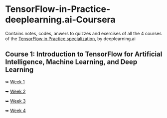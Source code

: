 # TensorFlow-in-Practice-deeplearning.ai-Coursera
Contains notes, codes, anwers to quizzes and exercises of all the 4 courses of the [TensorFlow in Practice specialization](https://www.coursera.org/specializations/tensorflow-in-practice?), by deeplearning.ai

## Course 1: Introduction to TensorFlow for Artificial Intelligence, Machine Learning, and Deep Learning

➥ [Week 1][1]

➥ [Week 2][2]

➥ [Week 3][3]

➥ [Week 4][4]

[1]: https://github.com/Anacoder1/TensorFlow-in-Practice-deeplearning.ai-Coursera/tree/master/Course%201%20-%20Introduction%20to%20TensorFlow%20for%20AI%2C%20ML%20and%20DL/Week%201
[2]: https://github.com/Anacoder1/TensorFlow-in-Practice-deeplearning.ai-Coursera/tree/master/Course%201%20-%20Introduction%20to%20TensorFlow%20for%20AI%2C%20ML%20and%20DL/Week%202
[3]: https://github.com/Anacoder1/TensorFlow-in-Practice-deeplearning.ai-Coursera/tree/master/Course%201%20-%20Introduction%20to%20TensorFlow%20for%20AI%2C%20ML%20and%20DL/Week%203
[4]: https://github.com/Anacoder1/TensorFlow-in-Practice-deeplearning.ai-Coursera/tree/master/Course%201%20-%20Introduction%20to%20TensorFlow%20for%20AI%2C%20ML%20and%20DL/Week%204
